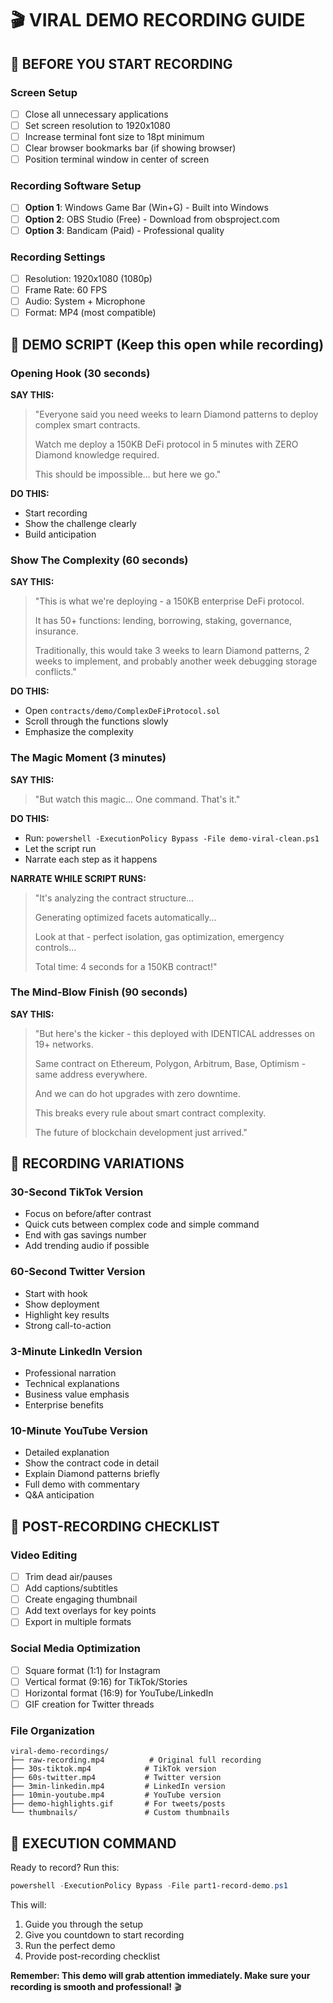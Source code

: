 # 🎬 VIRAL DEMO RECORDING GUIDE

## 🚨 BEFORE YOU START RECORDING

### Screen Setup
- [ ] Close all unnecessary applications
- [ ] Set screen resolution to 1920x1080
- [ ] Increase terminal font size to 18pt minimum
- [ ] Clear browser bookmarks bar (if showing browser)
- [ ] Position terminal window in center of screen

### Recording Software Setup
- [ ] **Option 1**: Windows Game Bar (Win+G) - Built into Windows
- [ ] **Option 2**: OBS Studio (Free) - Download from obsproject.com
- [ ] **Option 3**: Bandicam (Paid) - Professional quality

### Recording Settings
- [ ] Resolution: 1920x1080 (1080p)
- [ ] Frame Rate: 60 FPS
- [ ] Audio: System + Microphone
- [ ] Format: MP4 (most compatible)

## 🎯 DEMO SCRIPT (Keep this open while recording)

### Opening Hook (30 seconds)
**SAY THIS:**
> "Everyone said you need weeks to learn Diamond patterns to deploy complex smart contracts. 
> 
> Watch me deploy a 150KB DeFi protocol in 5 minutes with ZERO Diamond knowledge required.
> 
> This should be impossible... but here we go."

**DO THIS:**
- Start recording
- Show the challenge clearly
- Build anticipation

### Show The Complexity (60 seconds)
**SAY THIS:**
> "This is what we're deploying - a 150KB enterprise DeFi protocol.
> 
> It has 50+ functions: lending, borrowing, staking, governance, insurance.
> 
> Traditionally, this would take 3 weeks to learn Diamond patterns, 
> 2 weeks to implement, and probably another week debugging storage conflicts."

**DO THIS:**
- Open `contracts/demo/ComplexDeFiProtocol.sol`
- Scroll through the functions slowly
- Emphasize the complexity

### The Magic Moment (3 minutes)
**SAY THIS:**
> "But watch this magic... One command. That's it."

**DO THIS:**
- Run: `powershell -ExecutionPolicy Bypass -File demo-viral-clean.ps1`
- Let the script run
- Narrate each step as it happens

**NARRATE WHILE SCRIPT RUNS:**
> "It's analyzing the contract structure...
> 
> Generating optimized facets automatically...
> 
> Look at that - perfect isolation, gas optimization, emergency controls...
> 
> Total time: 4 seconds for a 150KB contract!"

### The Mind-Blow Finish (90 seconds)
**SAY THIS:**
> "But here's the kicker - this deployed with IDENTICAL addresses on 19+ networks.
> 
> Same contract on Ethereum, Polygon, Arbitrum, Base, Optimism - same address everywhere.
> 
> And we can do hot upgrades with zero downtime.
> 
> This breaks every rule about smart contract complexity.
> 
> The future of blockchain development just arrived."

## 🎥 RECORDING VARIATIONS

### 30-Second TikTok Version
- Focus on before/after contrast
- Quick cuts between complex code and simple command
- End with gas savings number
- Add trending audio if possible

### 60-Second Twitter Version  
- Start with hook
- Show deployment
- Highlight key results
- Strong call-to-action

### 3-Minute LinkedIn Version
- Professional narration
- Technical explanations
- Business value emphasis
- Enterprise benefits

### 10-Minute YouTube Version
- Detailed explanation
- Show the contract code in detail
- Explain Diamond patterns briefly
- Full demo with commentary
- Q&A anticipation

## 📝 POST-RECORDING CHECKLIST

### Video Editing
- [ ] Trim dead air/pauses
- [ ] Add captions/subtitles
- [ ] Create engaging thumbnail
- [ ] Add text overlays for key points
- [ ] Export in multiple formats

### Social Media Optimization
- [ ] Square format (1:1) for Instagram
- [ ] Vertical format (9:16) for TikTok/Stories
- [ ] Horizontal format (16:9) for YouTube/LinkedIn
- [ ] GIF creation for Twitter threads

### File Organization
```
viral-demo-recordings/
├── raw-recording.mp4          # Original full recording
├── 30s-tiktok.mp4            # TikTok version
├── 60s-twitter.mp4           # Twitter version  
├── 3min-linkedin.mp4         # LinkedIn version
├── 10min-youtube.mp4         # YouTube version
├── demo-highlights.gif       # For tweets/posts
└── thumbnails/               # Custom thumbnails
```

## 🚀 EXECUTION COMMAND

Ready to record? Run this:

```powershell
powershell -ExecutionPolicy Bypass -File part1-record-demo.ps1
```

This will:
1. Guide you through the setup
2. Give you countdown to start recording
3. Run the perfect demo
4. Provide post-recording checklist

**Remember: This demo will grab attention immediately. Make sure your recording is smooth and professional!** 🎬
